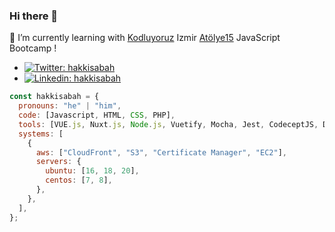 ### Hi there 👋

[comment]: <> (- 🔭 I’m currently working on ...)
🌱 I’m currently learning with <a href="https://github.com/Kodluyoruz">Kodluyoruz</a> Izmir <a href="https://github.com/atolye15">Atölye15</a> JavaScript Bootcamp !

- [![Twitter: hakkisabah](https://img.shields.io/twitter/follow/hakkisabah?style=social)](https://twitter.com/hakkisabah)
- [![Linkedin: hakkisabah](https://img.shields.io/badge/-hakkisabah-blue?style=flat-square&logo=Linkedin&logoColor=white&link=https://www.linkedin.com/in/hakkisabah/)](https://www.linkedin.com/in/hakkisabah/)

```javascript
const hakkisabah = {
  pronouns: "he" | "him",
  code: [Javascript, HTML, CSS, PHP],
  tools: [VUE.js, Nuxt.js, Node.js, Vuetify, Mocha, Jest, CodeceptJS, Docker],
  systems: [
    {
      aws: ["CloudFront", "S3", "Certificate Manager", "EC2"],
      servers: {
        ubuntu: [16, 18, 20],
        centos: [7, 8],
      },
    },
  ],
};
```

[comment]: <> ([![GitHub hakkisabah]&#40;https://img.shields.io/github/followers/hakkisabah?label=follow&style=social&#41;]&#40;https://github.com/hakkisabah&#41;)

[comment]: <> (- 👯 I’m looking to collaborate on ...)

[comment]: <> (- 🤔 I’m looking for help with ...)

[comment]: <> (- 💬 Ask me about ...)

[comment]: <> (- 📫 How to reach me: ...)

[comment]: <> (- 😄 Pronouns: ...)

[comment]: <> (- ⚡ Fun fact: ...)
